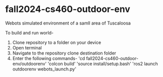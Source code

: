 # fall2024-cs460-outdoor-env
Webots simulated environment of a samll area of Tuscaloosa

To build and run world-

1. Clone repository to a folder on your device
2. Open terminal
3. Navigate to the repository clone destination folder
4. Enter the following commands-
    'cd fall2024-cs460-outdoor-env/outdoorenv' 
    'colcon build'
    'source install/setup.bash'
    'ros2 launch outdoorenv webots_launch.py'

